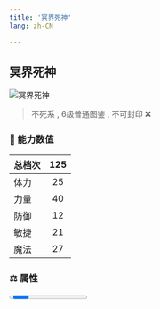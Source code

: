 ```yaml
---
title: '冥界死神'
lang: zh-CN

---
```



## 冥界死神

![冥界死神](https://user-images.githubusercontent.com/78347270/115939425-0f827b00-a4d9-11eb-8f0f-145d7beedd19.gif) 

> 不死系 , 6级普通图鉴<Card /> , 不可封印 :x:


### 💪 能力数值

| 总档次       | 125           |
| :----------- |:-------------:|
| 体力      | 25   <Stars :number="2.5" />  |
| 力量      | 40   <Stars :number="4" />  |
| 防御      | 12  <Stars :number="1" />  | 
| 敏捷      | 21  <Stars :number="2" />  | 
| 魔法      | 27   <Stars :number="2.5" />   | 


### ⚖️ 属性


<Progress earth :number="0" />

<Progress water :number="0" />

<Progress fire :number="0" />

<Progress wind :number="10" />

### ✨ 技能栏 <Strong>6个</Strong>

- 攻击
- 防御

### 👶 1级出现点

- 无



